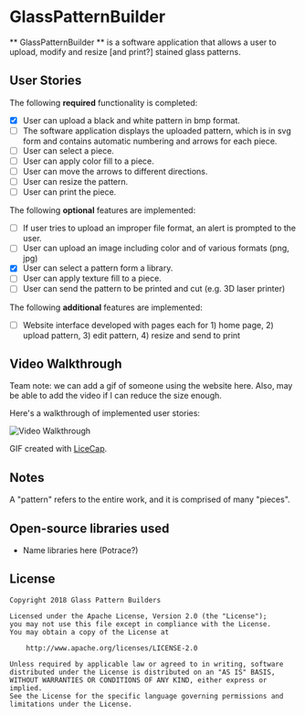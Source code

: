 # GlassPatternBuilder

** GlassPatternBuilder ** is a software application that allows a user to upload, modify and resize [and print?] stained glass patterns.   

## User Stories

The following **required** functionality is completed:

* [X] User can upload a black and white pattern in bmp format.
* [ ] The software application displays the uploaded pattern, which is in svg form and contains automatic numbering and arrows for each piece.  
* [ ] User can select a piece.
* [ ] User can apply color fill to a piece.
* [ ] User can move the arrows to different directions.
* [ ] User can resize the pattern. 
* [ ] User can print the piece.  

The following **optional** features are implemented:

* [ ] If user tries to upload an improper file format, an alert is prompted to the user. 
* [ ] User can upload an image including color and of various formats (png, jpg)
* [X] User can select a pattern form a library. 
* [ ] User can apply texture fill to a piece. 
* [ ] User can send the pattern to be printed and cut (e.g. 3D laser printer) 

The following **additional** features are implemented:

* [ ] Website interface developed with pages each for  1) home page, 2) upload pattern, 3) edit pattern, 4) resize and send to print 

## Video Walkthrough

Team note: we can add a gif of someone using the website here.  Also, may be able to add the video if I can reduce the size enough.

Here's a walkthrough of implemented user stories:

<img src='http://i.imgur.com/link/to/your/gif/file.gif' title='Video Walkthrough' width='' alt='Video Walkthrough' />

GIF created with [LiceCap](http://www.cockos.com/licecap/).

## Notes

A "pattern" refers to the entire work, and it is comprised of many "pieces".

## Open-source libraries used

- Name libraries here (Potrace?)

## License

    Copyright 2018 Glass Pattern Builders 

    Licensed under the Apache License, Version 2.0 (the "License");
    you may not use this file except in compliance with the License.
    You may obtain a copy of the License at

        http://www.apache.org/licenses/LICENSE-2.0

    Unless required by applicable law or agreed to in writing, software
    distributed under the License is distributed on an "AS IS" BASIS,
    WITHOUT WARRANTIES OR CONDITIONS OF ANY KIND, either express or implied.
    See the License for the specific language governing permissions and
    limitations under the License.

